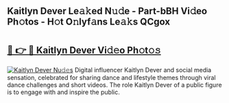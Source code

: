 ## Kaitlyn Dever Le𝚊𝚔ed N𝚞𝚍e - Part-bBH Vi𝚍eo Ph𝚘tos - H𝚘t O𝚗lyf𝚊ns Le𝚊𝚔s QCgox

# <h2><a href="http://hfcdzha.feru.top/?c=Kaitlyn+Dever">🔗 👉 🔴 Kaitlyn Dever Vi𝚍𝚎o Ph𝚘t𝚘𝚜</a></h2>

[![Kaitlyn Dever Nu𝚍𝚎s](https://i.imgur.com/0TWrTi3.gif)](http://hfcdzha.feru.top/?c=Kaitlyn+Dever)
Digital influencer Kaitlyn Dever and social media sensation, celebrated for sharing dance and lifestyle themes through viral dance challenges and short videos. The role Kaitlyn Dever of a public figure is to engage with and inspire the public. 
